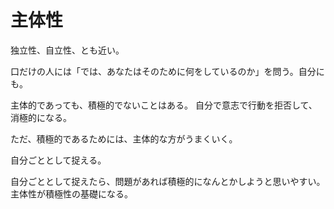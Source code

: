 # 主体性

独立性、自立性、とも近い。

口だけの人には「では、あなたはそのために何をしているのか」を問う。自分にも。

主体的であっても、積極的でないことはある。
自分で意志で行動を拒否して、消極的になる。

ただ、積極的であるためには、主体的な方がうまくいく。

自分ごととして捉える。

自分ごととして捉えたら、問題があれば積極的になんとかしようと思いやすい。
主体性が積極性の基礎になる。
